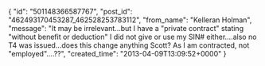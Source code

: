  {
   "id": "501148366587767",
   "post_id": "462493170453287_462528253783112",
   "from_name": "Kelleran Holman",
   "message": "It may be irrelevant...but I have a \"private contract\" stating \"without benefit or deduction\" I did not give or use my SIN# either....also no T4 was issued...does this change anything Scott? As I am contracted, not \"employed\"....??",
   "created_time": "2013-04-09T13:09:52+0000"
 }
